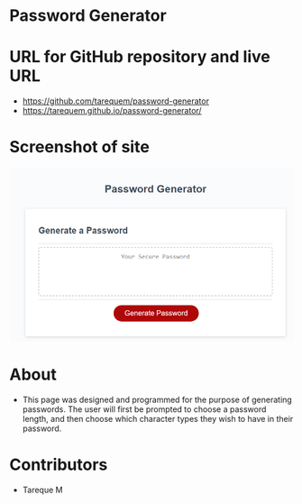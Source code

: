 # Password Generator

# URL for GitHub repository and live URL

* https://github.com/tarequem/password-generator
* https://tarequem.github.io/password-generator/

# Screenshot of site
![screenshot](/snapshot.png)

# About
* This page was designed and programmed for the purpose of generating passwords. The user will first be prompted to choose a password length, and then choose which character types they wish to have in their password. 

# Contributors
* Tareque M